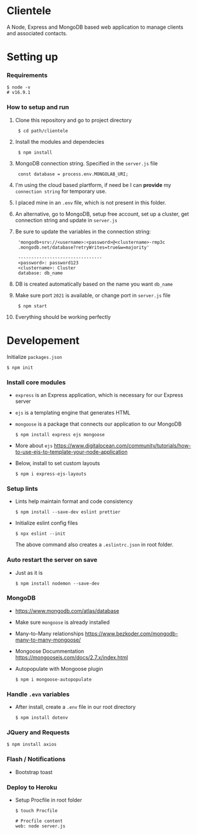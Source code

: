 # Clientele
 A Node, Express and MongoDB based web application to manage clients and associated contacts.

# Setting up
### Requirements
    $ node -v
    # v16.9.1

### How to setup and run
1. Clone this repository and go to project directory

        $ cd path/clientele

1. Install the modules and dependecies

        $ npm install

1. MongoDB connection string. Specified in the `server.js` file
      
        const database = process.env.MONGOLAB_URI;

1. I'm using the cloud based plartform, if need be I can **provide** my `connection string` for temporary use.

1. I placed mine in an `.env` file, which is not present in this folder.

1. An alternative, go to MongoDB, setup free account, set up a cluster, get connection string and update in `server.js`

1. Be sure to update the variables in the connection string:

        'mongodb+srv://<username>:<password>@<clustername>-rmp3c
        .mongodb.net/database?retryWrites=true&w=majority'
        
        --------------------------------
        <password>: password123
        <clustername>: Cluster
        database: db_name
1. DB is created automatically based on the name you want `db_name`

1. Make sure port `2021` is available, or change port in `server.js` file

        $ npm start

1. Everything should be working perfectly

# Developement

Initialize `packages.json`
    
    $ npm init

### Install core modules

- `express` is an Express application, which is necessary for our Express server
- `ejs` is a templating engine that generates HTML
- `mongoose` is a package that connects our application to our MongoDB

      $ npm install express ejs mongoose

- More about `ejs` https://www.digitalocean.com/community/tutorials/how-to-use-ejs-to-template-your-node-application
- Below, install to set custom layouts

      $ npm i express-ejs-layouts

### Setup lints
- Lints help maintain format and code consistency

      $ npm install --save-dev eslint prettier

- Initialize eslint config files
      
      $ npx eslint --init

  The above command also creates a `.eslintrc.json` in root folder.

### Auto restart the server on save
- Just as it is

      $ npm install nodemon --save-dev


### MongoDB
- https://www.mongodb.com/atlas/database
- Make sure `mongoose` is already installed
- Many-to-Many relationships https://www.bezkoder.com/mongodb-many-to-many-mongoose/

- Mongoose Docummentation https://mongoosejs.com/docs/2.7.x/index.html
- Autopopulate with Mongoose plugin

      $ npm i mongoose-autopopulate

### Handle `.evn` variables
- After install, create a `.env` file in our root directory
      
      $ npm install dotenv

### JQuery and Requests 

    $ npm install axios

### Flash / Notifications

- Bootstrap toast

### Deploy to Heroku
- Setup Procfile in root folder

      $ touch Procfile

      # Procfile content
      web: node server.js
